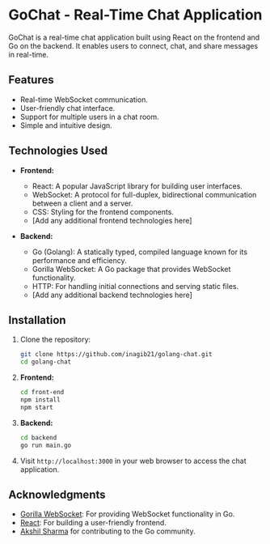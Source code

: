 # GoChat - Real-Time Chat Application

GoChat is a real-time chat application built using React on the frontend and Go on the backend. It enables users to connect, chat, and share messages in real-time.

## Features

- Real-time WebSocket communication.
- User-friendly chat interface.
- Support for multiple users in a chat room.
- Simple and intuitive design.

## Technologies Used

- **Frontend:**
  - React: A popular JavaScript library for building user interfaces.
  - WebSocket: A protocol for full-duplex, bidirectional communication between a client and a server.
  - CSS: Styling for the frontend components.
  - [Add any additional frontend technologies here]

- **Backend:**
  - Go (Golang): A statically typed, compiled language known for its performance and efficiency.
  - Gorilla WebSocket: A Go package that provides WebSocket functionality.
  - HTTP: For handling initial connections and serving static files.
  - [Add any additional backend technologies here]

## Installation

1. Clone the repository:

   ```bash
   git clone https://github.com/inagib21/golang-chat.git
   cd golang-chat
   ```

2. **Frontend:**

   ```bash
   cd front-end
   npm install
   npm start
   ```

3. **Backend:**

   ```bash
   cd backend
   go run main.go
   ```

4. Visit `http://localhost:3000` in your web browser to access the chat application.





## Acknowledgments

- [Gorilla WebSocket](https://pkg.go.dev/github.com/gorilla/websocket): For providing WebSocket functionality in Go.
- [React](https://reactjs.org/): For building a user-friendly frontend.
- [Akshil Sharma](https://github.com/AkhilSharma90) for contributing to the Go community.
